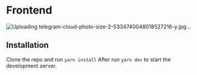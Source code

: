 # Frontend
![Uploading telegram-cloud-photo-size-2-5334740048018527216-y.jpg…]()

## Installation

Clone the repo and run `yarn install`
After run `yarn dev` to start the development server.
